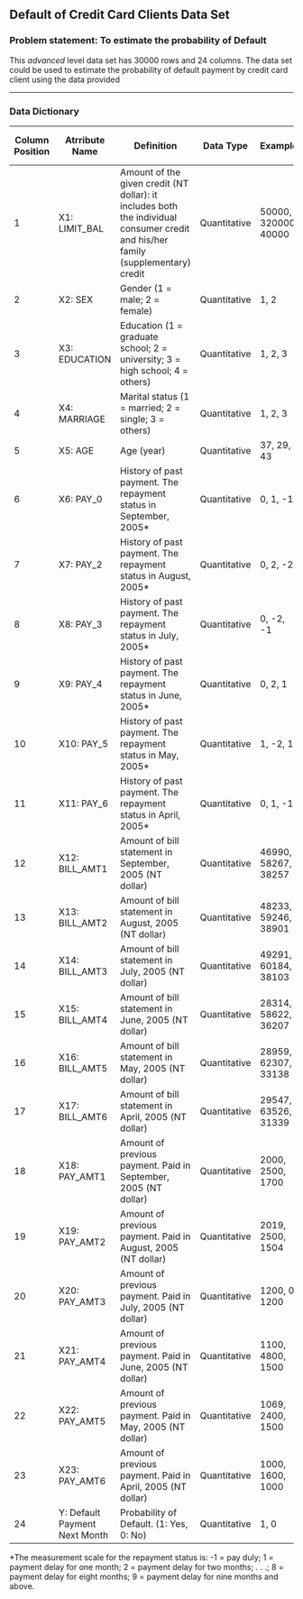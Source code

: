 ## Default of Credit Card Clients Data Set 

### Problem statement: To estimate the probability of Default 

This *advanced* level data set has 30000 rows and 24 columns.
The data set could be used to estimate the probability of default payment by credit card client using the data provided

---

### Data Dictionary 

| Column   Position 	| Atrribute Name                	| Definition                                                                                                                            	| Data Type    	| Example              	| % Null Ratios 	|
|-------------------	|-------------------------------	|---------------------------------------------------------------------------------------------------------------------------------------	|--------------	|----------------------	|---------------	|
| 1                 	| X1: LIMIT_BAL                 	| Amount of the   given credit (NT dollar): it includes both the individual consumer credit and   his/her family (supplementary) credit 	| Quantitative 	| 50000, 320000, 40000 	| 0             	|
| 2                 	| X2: SEX                       	| Gender (1 =   male; 2 = female)                                                                                                       	| Quantitative 	| 1, 2                 	| 0             	|
| 3                 	| X3: EDUCATION                 	| Education (1 =   graduate school; 2 = university; 3 = high school; 4 = others)                                                        	| Quantitative 	| 1, 2, 3              	| 0             	|
| 4                 	| X4: MARRIAGE                  	| Marital status   (1 = married; 2 = single; 3 = others)                                                                                	| Quantitative 	| 1, 2, 3              	| 0             	|
| 5                 	| X5: AGE                       	| Age (year)                                                                                                                            	| Quantitative 	| 37, 29, 43           	| 0             	|
| 6                 	| X6: PAY_0                     	| History of   past payment. The repayment status in September, 2005*                                                                   	| Quantitative 	| 0, 1, -1             	| 0             	|
| 7                 	| X7: PAY_2                     	| History of past payment. The repayment status in August, 2005*                                                                        	| Quantitative 	| 0, 2, -2             	| 0             	|
| 8                 	| X8: PAY_3                     	| History of past payment. The repayment status in July, 2005*                                                                          	| Quantitative 	| 0, -2, -1            	| 0             	|
| 9                 	| X9: PAY_4                     	| History of past payment. The repayment status in June, 2005*                                                                          	| Quantitative 	| 0, 2, 1              	| 0             	|
| 10                	| X10: PAY_5                    	| History of past payment. The repayment status in May, 2005*                                                                           	| Quantitative 	| 1, -2, 1             	| 0             	|
| 11                	| X11: PAY_6                    	| History of past payment. The repayment status in April, 2005*                                                                         	| Quantitative 	| 0, 1, -1             	| 0             	|
| 12                	| X12: BILL_AMT1                	| Amount of bill   statement in September, 2005 (NT dollar)                                                                             	| Quantitative 	| 46990, 58267, 38257  	| 0             	|
| 13                	| X13: BILL_AMT2                	| Amount of bill   statement in August, 2005 (NT dollar)                                                                                	| Quantitative 	| 48233, 59246, 38901  	| 0             	|
| 14                	| X14: BILL_AMT3                	| Amount of bill   statement in July, 2005 (NT dollar)                                                                                  	| Quantitative 	| 49291, 60184, 38103  	| 0             	|
| 15                	| X15: BILL_AMT4                	| Amount of bill   statement in June, 2005 (NT dollar)                                                                                  	| Quantitative 	| 28314, 58622, 36207  	| 0             	|
| 16                	| X16: BILL_AMT5                	| Amount of bill   statement in May, 2005 (NT dollar)                                                                                   	| Quantitative 	| 28959, 62307, 33138  	| 0             	|
| 17                	| X17: BILL_AMT6                	| Amount of bill   statement in April, 2005 (NT dollar)                                                                                 	| Quantitative 	| 29547, 63526, 31339  	| 0             	|
| 18                	| X18: PAY_AMT1                 	| Amount of   previous payment. Paid in September, 2005 (NT dollar)                                                                     	| Quantitative 	| 2000, 2500, 1700     	| 0             	|
| 19                	| X19: PAY_AMT2                 	| Amount of   previous payment. Paid in August, 2005 (NT dollar)                                                                        	| Quantitative 	| 2019, 2500, 1504     	| 0             	|
| 20                	| X20: PAY_AMT3                 	| Amount of   previous payment. Paid in July, 2005 (NT dollar)                                                                          	| Quantitative 	| 1200, 0, 1200        	| 0             	|
| 21                	| X21: PAY_AMT4                 	| Amount of   previous payment. Paid in June, 2005 (NT dollar)                                                                          	| Quantitative 	| 1100, 4800, 1500     	| 0             	|
| 22                	| X22: PAY_AMT5                 	| Amount of   previous payment. Paid in May, 2005 (NT dollar)                                                                           	| Quantitative 	| 1069, 2400, 1500     	| 0             	|
| 23                	| X23: PAY_AMT6                 	| Amount of   previous payment. Paid in April, 2005 (NT dollar)                                                                         	| Quantitative 	| 1000, 1600, 1000     	| 0             	|
| 24                	| Y: Default Payment Next Month 	| Probability of Default. (1: Yes, 0: No)                                                                                               	| Quantitative 	| 1, 0                 	| 0             	|---

*The measurement scale for the repayment status is: -1 = pay duly; 1 = payment delay for one month; 2 = payment delay for two months; . . .; 8 = payment delay for eight months; 9 = payment delay for nine months and above. 

